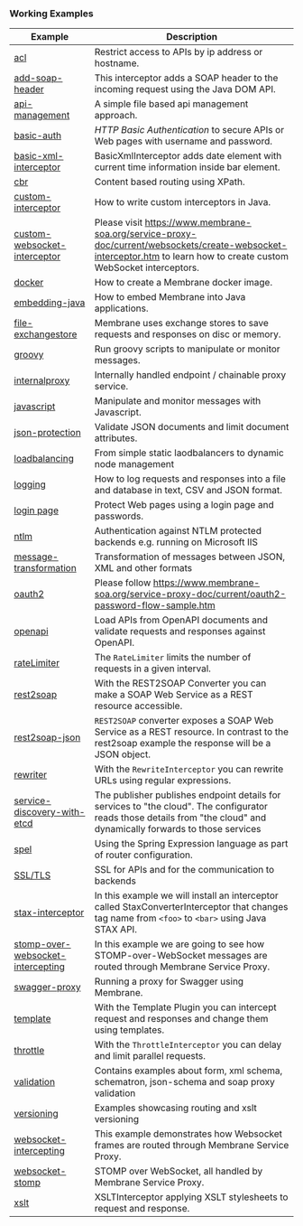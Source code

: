 ### Working Examples

| Example                                                                | Description                                                                                                                                                            |
|------------------------------------------------------------------------|------------------------------------------------------------------------------------------------------------------------------------------------------------------------|
| [acl](acl)                                                             | Restrict access to APIs by ip address or hostname.                                                                                                                     |
| [add-soap-header](soap/add-soap-header)                                | This interceptor adds a SOAP header to the incoming request using the Java DOM API.                                                                                    |
| [api-management](api-management)                                       | A simple file based api management approach.                                                                                                                           |
| [basic-auth](security/basic-auth)                                      | _HTTP Basic Authentication_ to secure APIs or Web pages with username and password.                                                                                    |
| [basic-xml-interceptor](basic-xml-interceptor)                         | BasicXmlInterceptor adds date element with current time information inside bar element.                                                                                |
| [cbr](cbr)                                                             | Content based routing using XPath.                                                                                                                                     |
| [custom-interceptor](custom-interceptor)                               | How to write custom interceptors in Java.                                                                                                                              |
| [custom-websocket-interceptor](custom-websocket-interceptor)           | Please visit https://www.membrane-soa.org/service-proxy-doc/current/websockets/create-websocket-interceptor.htm to learn how to create custom WebSocket interceptors.  |
| [docker](docker)                                                       | How to create a Membrane docker image.                                                                                                                                 |
| [embedding-java](embedding-java)                                       | How to embed Membrane into Java applications.                                                                                                                          |
| [file-exchangestore](file-exchangestore)                               | Membrane uses exchange stores to save requests and responses on disc or memory.                                                                                        |
| [groovy](groovy)                                                       | Run groovy scripts to manipulate or monitor messages.                                                                                                                  |
| [internalproxy](internalproxy)                                         | Internally handled endpoint / chainable proxy service.                                                                                                                 |
| [javascript](javascript)                                               | Manipulate and monitor messages with Javascript.                                                                                                                       |
| [json-protection](git/predic8/service-proxy/distribution/examples/security/json-protection)                                    | Validate JSON documents and limit document attributes.                                                                                                                 |
| [loadbalancing](loadbalancing)                                         | From simple static laodbalancers to dynamic node management                                                                                                            |
| [logging](logging)                                                     | How to log requests and responses into a file and database in text, CSV and JSON format.                                                                               |
| [login page](login)                                                    | Protect Web pages using a login page and passwords.                                                                                                                    |
| [ntlm](ntlm)                                                           | Authentication against NTLM protected backends e.g. running on Microsoft IIS                                                                                           |
| [message-transformation](message-transformation)                       | Transformation of messages between JSON, XML and other formats                                                                                                         |
| [oauth2](oauth2)                                                       | Please follow https://www.membrane-soa.org/service-proxy-doc/current/oauth2-password-flow-sample.htm                                                                   |
| [openapi](openapi)                                                     | Load APIs from OpenAPI documents and validate requests and responses against OpenAPI.                                                                                  |                                                                 |
| [rateLimiter](rateLimiter)                                             | The `RateLimiter` limits the number of requests in a given interval.                                                                                                   |
| [rest2soap](rest2soap)                                                 | With the REST2SOAP Converter you can make a SOAP Web Service as a REST resource accessible.                                                                            |
| [rest2soap-json](rest2soap-json)                                       | `REST2SOAP` converter exposes a SOAP Web Service as a REST resource. In contrast to the rest2soap example the response will be a JSON object.                          |
| [rewriter](rewriter)                                                   | With the `RewriteInterceptor` you can rewrite URLs using regular expressions.                                                                                          |
| [service-discovery-with-etcd](service-discovery-with-etcd)             | The publisher publishes endpoint details for services to "the cloud". The configurator reads those details from "the cloud" and dynamically forwards to those services |
| [spel](spel)                                                           | Using the Spring Expression language as part of router configuration.                                                                                                  |
| [SSL/TLS](ssl)                                                         | SSL for APIs and for the communication to backends                                                                                                                     |
| [stax-interceptor](stax-interceptor)                                   | In this example we will install an interceptor called StaxConverterInterceptor that changes tag name from `<foo>` to `<bar>` using Java STAX API.                      |
| [stomp-over-websocket-intercepting](stomp-over-websocket-intercepting) | In this example we are going to see how STOMP-over-WebSocket messages are routed through Membrane Service Proxy.                                                       |
| [swagger-proxy](swagger-proxy)                                         | Running a proxy for Swagger using Membrane.                                                                                                                            |
| [template](template)                                                   | With the Template Plugin you can intercept request and responses and change them using templates.                                                                      |
| [throttle](throttle)                                                   | With the `ThrottleInterceptor` you can delay and limit parallel requests.                                                                                              |
| [validation](validation)                                               | Contains examples about form, xml schema, schematron, json-schema and soap proxy validation                                                                            |
| [versioning](versioning)                                               | Examples showcasing routing and xslt versioning                                                                                                                        |
| [websocket-intercepting](websocket-intercepting)                       | This example demonstrates how Websocket frames are routed through Membrane Service Proxy.                                                                              |
| [websocket-stomp](websocket-stomp)                                     | STOMP over WebSocket, all handled by Membrane Service Proxy.                                                                                                           |
| [xslt](xslt)                                                           | XSLTInterceptor applying XSLT stylesheets to request and response.                                                                                                     |
